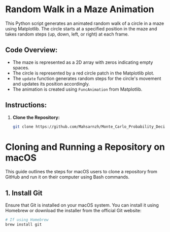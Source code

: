 # Random Walk in a Maze Animation

This Python script generates an animated random walk of a circle in a maze using Matplotlib. The circle starts at a specified position in the maze and takes random steps (up, down, left, or right) at each frame.

## Code Overview:

- The maze is represented as a 2D array with zeros indicating empty spaces.
- The circle is represented by a red circle patch in the Matplotlib plot.
- The `update` function generates random steps for the circle's movement and updates its position accordingly.
- The animation is created using `FuncAnimation` from Matplotlib.

## Instructions:

1. **Clone the Repository:**
   ```bash
   git clone https://github.com/Mahsarnzh/Monte_Carlo_Probability_Decision_Making.git 


# Cloning and Running a Repository on macOS

This guide outlines the steps for macOS users to clone a repository from GitHub and run it on their computer using Bash commands.

## 1. Install Git

Ensure that Git is installed on your macOS system. You can install it using Homebrew or download the installer from the official Git website:

```bash
# If using Homebrew
brew install git

